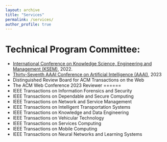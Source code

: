 ```yaml
---
layout: archive
title: "Services"
permalink: /services/
author_profile: true
---
```

Technical Program Committee:
======
* [International Conference on Knowledge Science, Engineering and Management (KSEM)](https://ksem22.smart-conf.net/committee.html), 2022.
* [Thirty-Seventh AAAI Conference on Artificial Intelligence (AAAI)](https://aaai.org/Conferences/AAAI-23/), 2023
* Distinguished Review Board for ACM Transactions on the Web
* The ACM Web Conference 2023
Reviewer
======
* IEEE Transactions on Information Forensics and Security
* IEEE Transactions on Dependable and Secure Computing
* IEEE Transactions on Network and Service Management
* IEEE Transactions on Intelligent Transportation Systems
* IEEE Transactions on Knowledge and Data Engineering
* IEEE Transactions on Vehicular Technology
* IEEE Transactions on Services Computing
* IEEE Transactions on Mobile Computing
* IEEE Transactions on Neural Networks and Learning Systems

